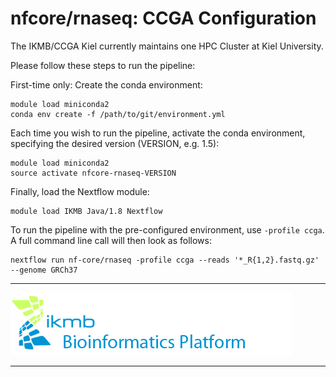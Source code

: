 # nfcore/rnaseq: CCGA Configuration

The IKMB/CCGA Kiel currently maintains one HPC Cluster at Kiel University. 

Please follow these steps to run the pipeline:

First-time only: Create the conda environment:

```
module load miniconda2
conda env create -f /path/to/git/environment.yml
```

Each time you wish to run the pipeline, activate the conda environment, specifying the desired version (VERSION, e.g. 1.5):

```
module load miniconda2
source activate nfcore-rnaseq-VERSION
```

Finally, load the Nextflow module:

```
module load IKMB Java/1.8 Nextflow
```

To run the pipeline with the pre-configured environment, use `-profile ccga`. A full command line call will then look as follows:

```
nextflow run nf-core/rnaseq -profile ccga --reads '*_R{1,2}.fastq.gz' --genome GRCh37 
``` 

---

[![IKMB](../images/IKMB_logo.png)](https://http://www.ikmb.uni-kiel.de/)

---
